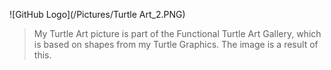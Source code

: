 ![GitHub Logo](/Pictures/Turtle Art_2.PNG)

> My Turtle Art picture is part of the Functional Turtle Art Gallery,
> which is based on shapes from my Turtle Graphics. The image is a result of this.